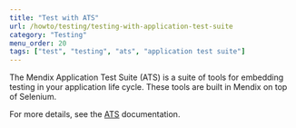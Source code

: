 ```yaml
---
title: "Test with ATS"
url: /howto/testing/testing-with-application-test-suite
category: "Testing"
menu_order: 20
tags: ["test", "testing", "ats", "application test suite"]
---
```


The Mendix Application Test Suite (ATS) is a suite of tools for embedding testing in your application life cycle. These tools are built in Mendix on top of Selenium.

For more details, see the [ATS](/addons/ats-addon/) documentation.
